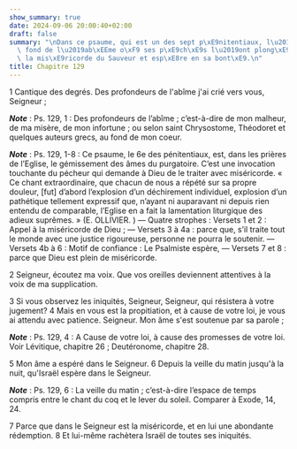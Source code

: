 ```yaml
---
show_summary: true
date: 2024-09-06 20:00:40+02:00
draft: false
summary: "\nDans ce psaume, qui est un des sept p\xE9nitentiaux, l\u2019auteur, du\
  \ fond de l\u2019ab\xEEme o\xF9 ses p\xE9ch\xE9s l\u2019ont plong\xE9, envisage\
  \ la mis\xE9ricorde du Sauveur et esp\xE8re en sa bont\xE9.\n"
title: Chapitre 129
---
```





1 Cantique des degrés. Des profondeurs de l'abîme j'ai crié vers vous, Seigneur ;

***Note*** :  Ps. 129, 1 : Des profondeurs de l’abîme ; c’est-à-dire de mon malheur, de ma misère, de mon infortune ; ou selon saint Chrysostome, Théodoret et quelques auteurs grecs, au fond de mon coeur.

***Note*** :  Ps. 129, 1-8 : Ce psaume, le 6e des pénitentiaux, est, dans les prières de l’Eglise, le gémissement des âmes du purgatoire. C’est une invocation touchante du pécheur qui demande à Dieu de le traiter avec miséricorde. « Ce chant extraordinaire, que chacun de nous a répété sur sa propre douleur, [fut] d’abord l’explosion d’un déchirement individuel, explosion d’un pathétique tellement expressif que, n’ayant ni auparavant ni depuis rien entendu de comparable, l’Eglise en a fait la lamentation liturgique des adieux suprêmes. » (E. OLLIVIER. ) ― Quatre strophes : Versets 1 et 2 : Appel à la miséricorde de Dieu ; ― Versets 3 à 4a : parce que, s’il traite tout le monde avec une justice rigoureuse, personne ne pourra le soutenir. ― Versets 4b à 6 : Motif de confiance : Le Psalmiste espère, ― Versets 7 et 8 : parce que Dieu est plein de miséricorde.


2 Seigneur, écoutez ma voix. Que vos oreilles deviennent attentives à la voix de ma supplication.


3 Si vous observez les iniquités, Seigneur, Seigneur, qui résistera à votre jugement? 4 Mais en vous est la propitiation, et à cause de votre loi, je vous ai attendu avec patience. Seigneur. Mon âme s'est soutenue par sa parole ;

***Note*** :  Ps. 129, 4 : A Cause de votre loi, à cause des promesses de votre loi. Voir Lévitique, chapitre 26 ; Deutéronome, chapitre 28.


5 Mon âme a espéré dans le Seigneur. 6 Depuis la veille du matin jusqu'à la nuit, qu'Israël espère dans le Seigneur.

***Note*** :  Ps. 129, 6 : La veille du matin ; c’est-à-dire l’espace de temps compris entre le chant du coq et le lever du soleil. Comparer à Exode, 14, 24.


7 Parce que dans le Seigneur est la miséricorde, et en lui une abondante rédemption. 8 Et lui-même rachètera Israël de toutes ses iniquités.

